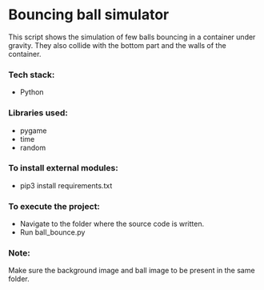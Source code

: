 # Bouncing ball simulator
<!--Remove the below lines and add yours -->
This script shows the simulation of few balls bouncing in a container under gravity.
They also collide with the bottom part and the walls of the container.

### Tech stack:
+ Python

### Libraries used:
+ pygame
+ time
+ random

### To install external modules:
+ pip3 install requirements.txt

### To execute the project:
+ Navigate to the folder where the source code is written.
+ Run ball_bounce.py

<h3>Note:</h3> Make sure the background image and ball image to be present in the same folder.
